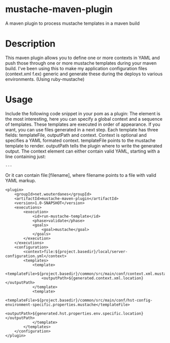 mustache-maven-plugin
=====================

A maven plugin to process mustache templates in a maven build

# Description
This maven plugin allows you to define one or more contexts in YAML and push those through one or more mustache templates during your maven build. I've been using this to make my application configuration files (context.xml f.ex) generic and generate these during the deploys to various environments. (Using ruby-mustache)

# Usage
Include the following code snippet in your pom as a plugin:
The <configuration> element is the most interesting, here you can specify a global context and a sequence of templates. These templates are executed in order of appearance. If you want, you can use files generated in a next step. Each template has three fields: templateFile, outputPath and context. Context is optional and specifies a YAML formated context. templateFile points to the mustache template to render. outputPath tells the plugin where to write the generated output.
The context element can either contain valid YAML, starting with a line containing just:

    ---
    
Or it can contain file:[filename], where filename points to a file with valid YAML markup.
                    
    <plugin>
        <groupId>net.wouterdanes</groupId>
        <artifactId>mustache-maven-plugin</artifactId>
        <version>1.0-SNAPSHOT</version>
        <executions>
            <execution>
                <id>run-mustache-template</id>
                <phase>validate</phase>
                <goals>
                    <goal>mustache</goal>
                </goals>
            </execution>
        </executions>
        <configuration>
            <context>file:${project.basedir}/local/server-configuration.yml</context>
            <templates>
                <template>
                    <templateFile>${project.basedir}/common/src/main/conf/context.xml.mustache</templateFile>
                    <outputPath>${generated.context.xml.location}</outputPath>
                </template>
                <template>
                    <templateFile>${project.basedir}/common/src/main/conf/hst-config-environment-specific.properties.mustache</templateFile>
                    <outputPath>${generated.hst.properties.env.specific.location}</outputPath>
                </template>
            </templates>
        </configuration>
    </plugin>
